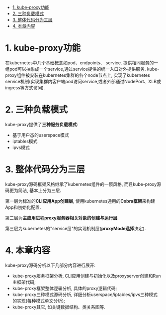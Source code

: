 
<!-- @import "[TOC]" {cmd="toc" depthFrom=1 depthTo=6 orderedList=false} -->

<!-- code_chunk_output -->

- [1. kube-proxy功能](#1-kube-proxy功能)
- [2. 三种负载模式](#2-三种负载模式)
- [3. 整体代码分为三层](#3-整体代码分为三层)
- [4. 本章内容](#4-本章内容)

<!-- /code_chunk_output -->

# 1. kube-proxy功能

在kubernetes中几个基础概念如pod、endpoints、 service. 提供相同服务的一组pod可以抽象成一个service,通过service提供的统一入口对外提供服务. kube-proxy组件被安装在kubernetes集群的各个node节点上, 实现了kubernetes service机制(实现集群内客户端pod访问service,或者外部通过NodePort、XLB或ingress等方式访问). 

# 2. 三种负载模式

kube-proxy提供了**三种服务负载模式**:

- 基于用户态的userspace模式
- iptables模式
- ipvs模式

# 3. 整体代码分为三层

kube-proxy源码框架风格继承了kubernetes组件的一惯风格, 而且kube-proxy源码更为简洁, 基本上分为三层. 

第一层为标准的**CLI应用App创建层**, 使用kubernetes通用的**Cobra框架**来构建App和初始化配置. 

第二层为**主应用进程proxy服务器相关对象的创建与运行层**. 

第三层为kubernetes的"service层"的实现机制层(**proxyMode选择**决定). 

# 4. 本章内容

kube-proxy源码分析以下几部分内容进行展开: 

- kube-proxy服务框架分析, CLI应用创建与初始化以及proxyserver创建和Run主框架代码; 
- kube-proxy框架整体逻辑分析, 具体的proxy逻辑代码; 
- kube-proxy三种模式源码分析, 详细分析userspace/iptables/ipvs三种模式的实现(每种模式单文分析); 
- kube-proxy其它, 如关键数据结构、类关系图等. 


